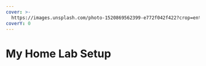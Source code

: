 ```yaml
---
cover: >-
  https://images.unsplash.com/photo-1520869562399-e772f042f422?crop=entropy&cs=srgb&fm=jpg&ixid=M3wxOTcwMjR8MHwxfHNlYXJjaHwxfHxob21lbGFifGVufDB8fHx8MTcwNDk2ODUxMnww&ixlib=rb-4.0.3&q=85
coverY: 0
---
```


# My Home Lab Setup

